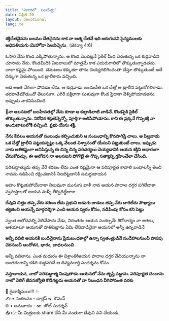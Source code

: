 ```yaml
---
title: "ఎడారిలో  సెలయేర్లు"
date: ఏప్రిల్ 20
layout: devotional
lang: te
---
```


**శక్తిచేతనైనను బలము చేతనైనను కాక నా ఆత్మ చేతనే ఇది జరుగునని సైన్యములకు అధిపతియగు యెహోవా సెలవిచ్చెను**_ (జెకర్యా 4:6)

ఓసారి నేను కొండ ఎక్కిపోతున్నాను. ఆ కొండ మొదట్లనే సైకిల్ మీద వెళుతున్న ఒక కుర్రవాడిని చూసాను నేను. కొండమీదికి ఏటవాలులో మాత్రమే కాక ఎదురుగాలిలో తొక్కుతున్నాడతను. చాలా కష్టమై పోయింది. చెమటలు కక్కుతూ తాను చెయ్యగలిగిందంతా చేస్తూ తొక్కుతుంటే అదే దిక్కుగా వెళుతున్న ఒక ట్రాలీకారు వచ్చింది.

అది అంత వేగంగా పోవడం లేదు. ఆ కుర్రవాడు అందుచేత ఒక చేత్తో ఆ ట్రాలీని పట్టుకోగలిగాడు. తరవాతేమౌతుందో తెలుసుగా. ఎగిరే పక్షిలాగా సుళువుగా కొండ పైదాకా వెళ్ళిపోయాడతను. అప్పుడు నాకనిపించింది.

**📖నా అలసటలో బలహీనతల్లో నేను కూడా ఆ కుర్రాడిలాటి వాడినే. కొండపైకి సైకిల్ తొక్కుతున్నాను. నిరోధక శక్తులెన్నెన్నో. పూర్తిగా అలిసిపోయాను. కాని ఈ ప్రక్కనే గొప్పశక్తి నా అందుబాటులోకి వచ్చింది. ప్రభు యేసు శక్తి.**

**నేను కేవలం ఆయనతో సంబంధం కల్పించుకుని ఆ సంబంధాన్ని కొనసాగిస్తే చాలు. ఆ పిల్లవాడు ఒక చేత్తో ట్రాలీని పట్టుకున్నట్టు ఒక్క వేలంత విశ్వాసంతో యేసుని పట్టుకుంటే చాలు. ఇప్పుడు నాకు అతికష్టంగా అనిపిస్తున్న ఈ చిన్న చిన్న పరిచర్యలు చెయ్యడానికి ఆయన శక్తిని ఆధారంగా చేసుకోవచ్చు. ఈ ఆలోచన నా అలసటని పోగొట్టి ఈ గొప్ప సత్యాన్ని గ్రహించేలా చేసింది.**

పరిశుద్ధాత్ముడు తప్ప వేరే శరణం లేదు ఎంత నష్టమైనా ఆ పరిపూర్ణత కావాలి బంధాలన్నీ తెంచి నావను నడిపించి రక్షించడానికీ నిలబెట్టడానికీ సమర్థుడాయన

అహం కొట్టుకుపోయేదాకా నిలువునా మునుగు ఖాళీ నావ ఆయన పాదాల దగ్గర పగిలేదాకా స్వహస్తాలతో ఆయన మళ్ళీ తీర్చిదిద్దేదాకా

**దేవుని చిత్తం తప్ప వేరు శరణం లేదు ప్రభుని అడుగు జాడలు తప్ప వేరు దారిలేదు సౌఖ్యాలు త్యజించి ఆయన్నే మార్గదర్శిగా ఎంచి ఆయన స్వరం కోసం, నడిపింపు కోసం కని పెట్టు** 

స్వంత ఆలోచనల్ని వెలివేసాను నేడు, నిరంతరం ఆయన సంకల్పమే శిరోధార్యం నా ఆశలు, ఆశయాలూ ఆయనతో పాతిపెట్టాను ఏమి లేనివాడినైనా ఆయనలో అన్నీ ఉన్నవాడినే

**అన్నీ వదిలి ఆయనకి బందీనైనాను ప్రేమబంధకాల్లో ఉన్నా స్వతంత్రుడినే సందేహాలనుంచీ పాపపు చెరనుంచీ ఆందోళన, భారం, బాధలనుంచి**

అన్నీ వదిలాను. ఎంత మధురం ఈ విశ్రాంతి!ఆయన పాదాల దగ్గర వేచియున్నాను నా అంతరంగాన్ని కడిగి శుభ్రపరిచే ఆ దివ్యమూర్తి సందర్శనం కోసం

**వస్తాడాయన, నాలో పరిశుద్ధాత్మ నింపుతాడు ఆయనలో నేను తృప్తి పడ్డాను. పరిపూర్ణత చెందాను నాలో వెలిగే జీవనజ్యోతి కొడిగట్టదు ఆయనతో నా నిబంధన వీగిపోనంత వరకు**


<div class="blessing">🙏 <span class="bless-text">దైవాశ్శీసులు!!!</span> ✨</div>

<div class="credit">✍️ <span class="credit-text">▪ సంకలనం - చార్లెస్ ఇ. కౌమన్</span></div>
<div class="credit">🌐 <span class="credit-text">▪ అనువాదం - డా. జోబ్ సుదర్శన్</span></div>


<div class="share">📤 👉 <span class="share-text">మీ మిత్రులకు share చేసి మీ వంతుగా దేవుని పని చేయండి.</span></div>
